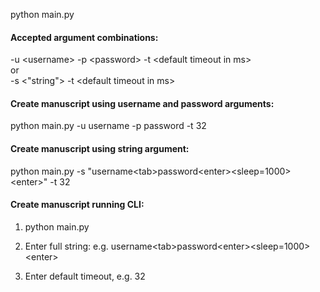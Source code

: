 python main.py


#### Accepted argument combinations:  
-u \<username>  -p \<password>  -t \<default timeout in ms>  
or  
-s \<"string">  -t \<default timeout in ms>

#### Create manuscript using username and password arguments:
python main.py -u username -p password -t 32


#### Create manuscript using string argument:
python main.py -s "username\<tab>password\<enter>\<sleep=1000>\<enter>" -t 32


#### Create manuscript running CLI:
1. python main.py

2. Enter full string:
e.g. username\<tab>password\<enter>\<sleep=1000>\<enter>

3. Enter default timeout, e.g. 32